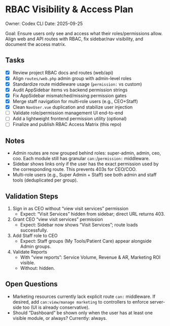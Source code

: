 # RBAC Visibility & Access Plan

Owner: Codex CLI
Date: 2025-09-25

Goal: Ensure users only see and access what their roles/permissions allow. Align web and API routes with RBAC, fix sidebar/nav visibility, and document the access matrix.

## Tasks

- [x] Review project RBAC docs and routes (web/api)
- [x] Align `routes/web.php` admin group with admin-level roles
- [x] Standardize route middleware usage (`permission:` vs custom)
- [x] Audit AppSidebar items vs backend permission strings
- [x] Fix AppSidebar mismatched/missing permission gates
- [x] Merge staff navigation for multi‑role users (e.g., CEO+Staff)
- [x] Clean `NavUser.vue` duplication and stabilize user injection
- [ ] Validate role/permission management UI end-to-end
- [ ] Add a lightweight frontend permission utility (optional)
- [ ] Finalize and publish RBAC Access Matrix (this repo)

## Notes

- Admin routes are now grouped behind roles: super-admin, admin, ceo, coo. Each module still has granular `can:`/`permission:` middleware.
- Sidebar shows links only if the user has the exact permission used by the corresponding route. This prevents 403s for CEO/COO.
- Multi-role users (e.g., Super Admin + Staff) see both admin and staff tools (deduplicated per group).

## Validation Steps

1. Sign in as CEO without “view visit services” permission
   - Expect: “Visit Services” hidden from sidebar; direct URL returns 403.
2. Grant CEO “view visit services” permission
   - Expect: Sidebar now shows “Visit Services”; route loads successfully.
3. Add Staff role to CEO
   - Expect: Staff groups (My Tools/Patient Care) appear alongside Admin groups.
4. Validate Reports
   - With “view reports”: Service Volume, Revenue & AR, Marketing ROI visible.
   - Without: hidden.

## Open Questions

- Marketing resources currently lack explicit route `can:` middleware. If desired, add `can:view/manage marketing` to controllers to enforce server-side too (UI is already conservative).
- Should “Dashboard” be shown only when the user has at least one visible module, or always? Currently: always.

